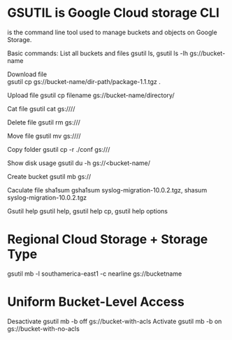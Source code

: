 # GSUTIL is Google Cloud storage CLI
is the command line tool used to manage buckets and objects on Google Storage. 

Basic commands:
List all buckets and files
gsutil ls, gsutil ls -lh gs://bucket-name

Download file	
  gsutil cp gs://bucket-name/dir-path/package-1.1.tgz .

Upload file
  gsutil cp filename gs://bucket-name/directory/

Cat file
  gsutil cat gs://<bucket-name>/<filepath>/

Delete file
  gsutil rm gs://<bucket-name>/<filepath>

Move file
  gsutil mv <src-filepath> gs://<bucket-name>/<directory>/<dest-filepath>

Copy folder
  gsutil cp -r ./conf gs://<bucket-name>/

Show disk usage
  gsutil du -h gs://<bucket-name/<directory>

Create bucket
  gsutil mb gs://<bucket-name>

Caculate file
  sha1sum	gsha1sum syslog-migration-10.0.2.tgz, shasum syslog-migration-10.0.2.tgz

Gsutil help
  gsutil help, gsutil help cp, gsutil help options

# Regional Cloud Storage + Storage Type
gsutil mb -l southamerica-east1 -c nearline gs://bucketname

# Uniform Bucket-Level Access
Desactivate
gsutil mb -b off gs://bucket-with-acls
Activate
gsutil mb -b on gs://bucket-with-no-acls
